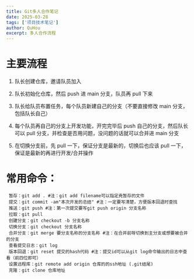 ```yaml
---
title: Git多人合作笔记
date: 2025-03-28
tags: ['项目技术笔记']
author: QuHou
excerpt: 多人合作流程
---
```


# 主要流程

1. 队长创建仓库，邀请队员加入

2. 队长初始化仓库，然后 push 进 main 分支，队员再 pull 下来

3. 队长给队员布置任务，每个队员新建自己的分支（不要直接修改 main 分支，包括队长自己）

4. 每个队员再自己的分支上开发功能，开完完毕后 push 自己的分支，然后队长可以 pull 分支，并检查是否用问题，没问题的话就可以合并进 main 分支

5. 在切换分支前，先 pull 一下，保证分支是最新的，切换后也应该 pull 一下，保证是最新的再进行开发/合并操作

# 常用命令：

```shell
 暂存：git add . #注：git add filename可以指定尭暂存的文件
 提交：git commit -am"本次开发的总结" #注：一定要写清楚，方便版本回退时查找
 推送：git push #注：第一次提交要写git push origin 分支名称
 拉取：git pull
 创建分支：git checkout -b 分支名称
 切换分支：git checkout 分支名称
 合并分支：git merge 要分支名称的分支名称 #注：在合并前呀切换到主分支或想要被合并的分支
 查看提交日志：git log
 版本回退：git reset 提交的hash代码 #注：提交id可以从git log命令输出的日志中查看（前四位即可）
 设置远程库：git remote add origin 仓库的的ssh地址 (.git结尾)
 克隆：git clone 仓库地址
```
